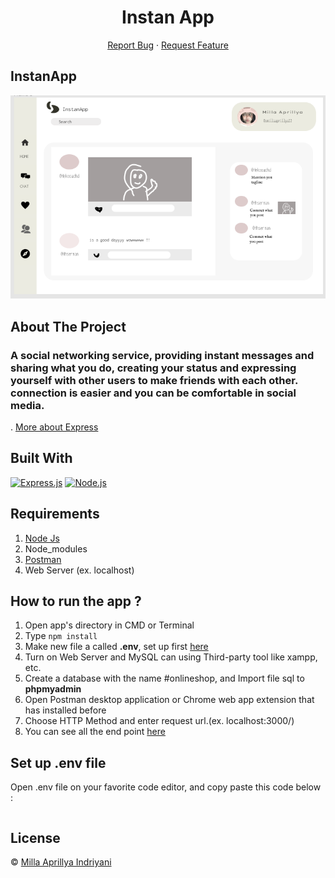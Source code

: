 <h1 align='center'>Instan App</h1>
  <p align="center">
      <a href="https://github.com/millaaprillya/">Report Bug</a>
    ·
    <a href="https://github.com/millaaprillya/">Request Feature</a>
  </p>
  
## InstanApp
  
![Image](https://github.com/millaaprillya/InstaApp-BackEnd/blob/main/Bg%20Future/Dashboard.PNG)

## About The Project
<h3>A social networking service, providing instant messages and sharing what you do, creating your status and expressing yourself with other users to make friends with each other.
connection is easier and you can be comfortable in social media.</h3>


. [More about Express](https://en.wikipedia.org/wiki/Express.js)

## Built With

[![Express.js](https://img.shields.io/badge/Express.js-4.x-orange.svg?style=rounded-square)](https://expressjs.com/en/starter/installing.html)
[![Node.js](https://img.shields.io/badge/Node.js-v.12.13-green.svg?style=rounded-square)](https://nodejs.org/)

## Requirements

1. <a href="https://nodejs.org/en/download/">Node Js</a>
2. Node_modules
3. <a href="https://documenter.getpostman.com/view/12328880/TVsoGqP6
">Postman</a>
4. Web Server (ex. localhost)

## How to run the app ?

1. Open app's directory in CMD or Terminal
2. Type `npm install`
3. Make new file a called **.env**, set up first [here](#set-up-env-file)
4. Turn on Web Server and MySQL can using Third-party tool like xampp, etc.
5. Create a database with the name #onlineshop, and Import file sql to **phpmyadmin**
6. Open Postman desktop application or Chrome web app extension that has installed before
7. Choose HTTP Method and enter request url.(ex. localhost:3000/)
8. You can see all the end point [here](https://documenter.getpostman.com/view/12328880/TVsoGqP6
)

## Set up .env file

Open .env file on your favorite code editor, and copy paste this code below :

```
```

## License 

© [Milla Aprillya Indriyani](https://github.com/millaaprillya)

